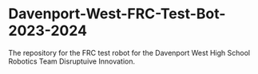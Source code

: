 # Davenport-West-FRC-Test-Bot-2023-2024
The repository for the FRC test robot for the Davenport West High School Robotics Team Disruptuive Innovation.
